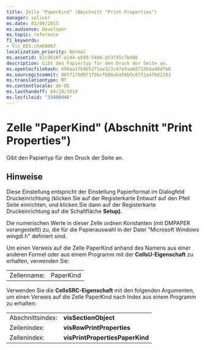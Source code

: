 ```yaml
---
title: Zelle "PaperKind" (Abschnitt "Print Properties")
manager: soliver
ms.date: 03/09/2015
ms.audience: Developer
ms.topic: reference
f1_keywords:
- Vis_DSS.chm60067
localization_priority: Normal
ms.assetid: b2c9616f-a144-eb99-54b6-b53745c7b4d6
description: Gibt den Papiertyp für den Druck der Seite an.
ms.openlocfilehash: 694aa1fb8b52f5ae323c47e9aab8715b4a48dfb0
ms.sourcegitcommit: 8657170d071f9bcf680aba50b9c07f2a4fb82283
ms.translationtype: MT
ms.contentlocale: de-DE
ms.lasthandoff: 04/28/2019
ms.locfileid: "33408446"
---
```

# <a name="paperkind-cell-print-properties-section"></a>Zelle "PaperKind" (Abschnitt "Print Properties")

Gibt den Papiertyp für den Druck der Seite an.
  
## <a name="remarks"></a>Hinweise

Diese Einstellung entspricht  der Einstellung Papierformat im Dialogfeld  Druckeinrichtung (klicken  Sie auf der Registerkarte  Entwurf auf den Pfeil Seite einrichten, und klicken Sie dann auf der Registerkarte Druckeinrichtung auf die Schaltfläche **Setup).**  
  
Die numerischen Werte in dieser Zelle ordnen Konstanten (mit DMPAPER vorangestellt) zu, die für die Papierauswahl in der Datei "Microsoft Windows wingdi.h" definiert sind. 
  
Um einen Verweis auf die Zelle PaperKind anhand des Namens aus einer anderen Formel oder aus einem Programm mit der **CellsU-Eigenschaft** zu erhalten, verwenden Sie: 
  
|||
|:-----|:-----|
|Zellenname:  <br/> |PaperKind  <br/> |
   
Verwenden Sie die **CellsSRC-Eigenschaft** mit den folgenden Argumenten, um einen Verweis auf die Zelle PaperKind nach Index aus einem Programm zu erhalten: 
  
|||
|:-----|:-----|
|Abschnittsindex:  <br/> |**visSectionObject** <br/> |
|Zeilenindex:  <br/> |**visRowPrintProperties** <br/> |
|Zellenindex:  <br/> |**visPrintPropertiesPaperKind** <br/> |
   

